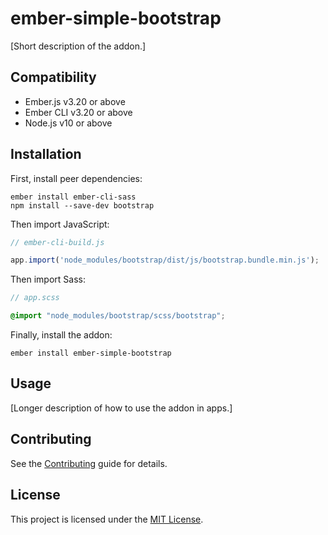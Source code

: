 ember-simple-bootstrap
==============================================================================

[Short description of the addon.]


Compatibility
------------------------------------------------------------------------------

* Ember.js v3.20 or above
* Ember CLI v3.20 or above
* Node.js v10 or above


Installation
------------------------------------------------------------------------------

First, install peer dependencies:

```
ember install ember-cli-sass
npm install --save-dev bootstrap
```

Then import JavaScript:

```js
// ember-cli-build.js

app.import('node_modules/bootstrap/dist/js/bootstrap.bundle.min.js');
```

Then import Sass:

```scss
// app.scss

@import "node_modules/bootstrap/scss/bootstrap";
```

Finally, install the addon:

```
ember install ember-simple-bootstrap
```


Usage
------------------------------------------------------------------------------

[Longer description of how to use the addon in apps.]


Contributing
------------------------------------------------------------------------------

See the [Contributing](CONTRIBUTING.md) guide for details.


License
------------------------------------------------------------------------------

This project is licensed under the [MIT License](LICENSE.md).
